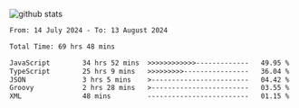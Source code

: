 
![github stats](https://github-readme-stats.vercel.app/api?username=realmahd1&show_icons=true&theme=codeSTACKr&hide_rank=true&count_private=true)

<!--START_SECTION:waka-->

```txt
From: 14 July 2024 - To: 13 August 2024

Total Time: 69 hrs 48 mins

JavaScript        34 hrs 52 mins  >>>>>>>>>>>>-------------   49.95 %
TypeScript        25 hrs 9 mins   >>>>>>>>>----------------   36.04 %
JSON              3 hrs 5 mins    >------------------------   04.42 %
Groovy            2 hrs 28 mins   >------------------------   03.55 %
XML               48 mins         -------------------------   01.15 %
```

<!--END_SECTION:waka-->
